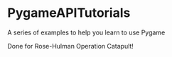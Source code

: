 # PygameAPITutorials
A series of examples to help you learn to use Pygame

Done for Rose-Hulman Operation Catapult!